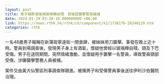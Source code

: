 ```yaml
---
layout: post
title: 男子疑醉酒後用玻璃樽自殘　其後因襲擊警員被捕
date: 2024-01-29 03:20:10.000000000 +08:00
link: https://news.rthk.hk/rthk/ch/component/k2/1738176-20240129.htm
categories: rthk
---
```


一名48歲男子報稱在新蒲崗寧遠街一間食肆，被妹妹用刀襲擊。事發在晚上近十時。警員到場調查後，發現男子身上有酒氣，懷疑他曾經以玻璃樽自殘，頸及下巴受傷。男子在送院期間，突然情緒激動，並懷疑用手襲擊一名警員，導致警員頸部受傷，涉嫌襲擊警務人員被捕。

案件交由黃大仙警區刑事調查隊跟進。被捕男子和受傷警員事後送往伊利沙伯醫院治理。
